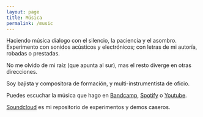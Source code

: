 ```yaml
---
layout: page
title: Música
permalink: /music
---
```


Haciendo música dialogo con el silencio, la paciencia y el asombro.
Experimento con sonidos acústicos y electrónicos; con letras de mi autoría, robadas o prestadas.

No me olvido de mi raíz (que apunta al sur), mas el resto diverge en otras direcciones.

Soy bajista y compositora de formación, y multi-instrumentista de oficio.

Puedes escuchar la música que hago en <a href="https://annarresti.bandcamp.com/album/annarresti" target="_blank">Bandcamp</a>, <a href="https://open.spotify.com/artist/5kxqHCd1vkhqKeP1IGQ0aU" target="_blank">Spotify</a> o <a href="https://www.youtube.com/channel/UCd9sxgik3BXwwylnlBLEt6g" target="_blank">Youtube</a>.

<a href="https://soundcloud.com/annarresti" target="_blank">Soundcloud</a> es mi repositorio de experimentos y demos caseros. 